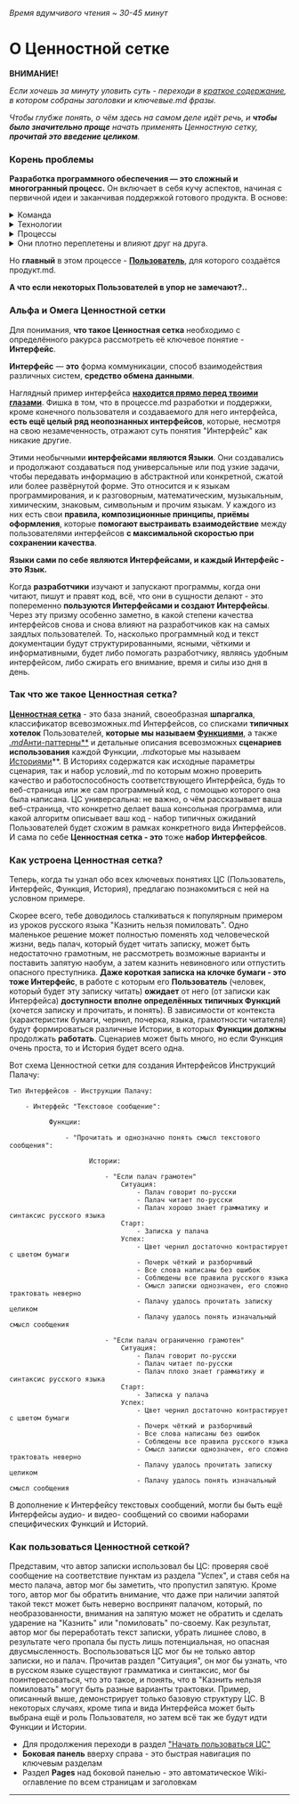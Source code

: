 _Время вдумчивого чтения ~ 30-45 минут_

# О Ценностной сетке

**ВНИМАНИЕ!**

_Если хочешь за минуту уловить суть - переходи в [краткое содержание](Тезисно.md), в котором собраны заголовки и ключевые.md фразы._

_Чтобы глубже понять, о чём здесь на самом деле идёт речь, и  **чтобы было значительно проще** начать применять Ценностную сетку, **прочитай это введение целиком**._

### Корень проблемы

**Разработка программного обеспечения — это сложный и многогранный процесс.** Он включает в себя кучу аспектов, начиная с первичной идеи и заканчивая поддержкой готового продукта. В основе: <details><summary>Команда</summary>Взаимодействие между разработчиками, тестировщиками, тимлидами и многими другими специалистами определяет, насколько успешно и гармонично будет идти работа. Умение внимательно слушать и эффективно делиться информацией, сотрудничать и решать проблемы в команде — важнейшая часть успешной разработки.</details><details><summary>Технологии</summary>Это языки программирования, библиотеки, фреймворки, всевозможные инструменты автоматизации и прочая инфраструктура. Правильный выбор технологий влияет на скорость разработки, стабильность, безопасность и масштабируемость ПО.</details><details><summary>Процессы</summary>Это различные подходы и методологии, которые помогают организовать работу команды, эффективно использовать ресурсы, минимизировать ошибки и быстрее адаптироваться к изменениям.</details><details><summary>Они плотно переплетены и влияют друг на друга.</summary>Технологии задают возможности и ограничения для процессов, процессы обеспечивают структуру и порядок работы людей, а люди, в свою очередь, принимают решения о выборе технологий и реализации процессов. Например, даже самые современные технологии могут быть неэффективны без чётко настроенных процессов и вовлечённой команды. Точно так же неправильные процессы или недостаток компетенций могут свести на нет потенциал технологий.</details>

Но **главный** в этом процессе - [**Пользователь**](Пользователь.md), для которого создаётся продукт.md.

**А что если некоторых Пользователей в упор не замечают?..**

### Альфа и Омега Ценностной сетки

Для понимания,  **что такое Ценностная сетка** необходимо с определённого ракурса рассмотреть её ключевое понятие - **Интерфейс**.

**Интерфейс** — **это** форма коммуникации, способ взаимодействия различных систем, **средство обмена данными**.

Наглядный пример интерфейса [**находится прямо перед твоими глазами**](Интерфейс.md). Фишка в том, что в процессе.md разработки и поддержки, кроме конечного пользователя и создаваемого для него интерфейса, **есть ещё целый ряд неопознанных интерфейсов**, которые, несмотря на свою незамеченность, отражают суть понятия "Интерфейс" как никакие другие.

Этими необычными **интерфейсами являются Языки**. Они создавались и продолжают создаваться под универсальные или под узкие задачи, чтобы передавать информацию в абстрактной или конкретной, сжатой или более развёрнутой форме. Это относится и к языкам программирования, и к разговорным, математическим, музыкальным, химическим, знаковым, символьным и прочим языкам. У каждого из них есть свои **правила, композиционные принципы, приёмы оформления**, которые **помогают выстраивать взаимодействие** между пользователями интерфейсов **с максимальной скоростью при сохранении качества**.

**Языки сами по себе являются Интерфейсами, и каждый Интерфейс - это Язык.**

Когда **разработчики** изучают и запускают программы, когда они читают, пишут и правят код, всё, что они в сущности делают - это попеременно **пользуются Интерфейсами и создают Интерфейсы**. Через эту призму особенно заметно, в какой степени качества интерфейсов снова и снова влияют на разработчиков как на самых заядлых пользователей. То, насколько программный код и текст документации будут структурированными, ясными, чёткими и информативными, будет либо помогать разработчику, являясь удобным интерфейсом, либо сжирать его внимание, время и силы изо дня в день.

### Так что же такое Ценностная сетка?

[**Ценностная сетка**](Ценностная%20сетка.md) - это база знаний, своеобразная **шпаргалка**, классификатор всевозможных.md Интерфейсов, со списками **типичных хотелок** Пользователей, **которые мы называем [Функциями](Функция.md)**, а также [*.md*Анти-паттерны**](Анти-паттерн.md) и детальные описания всевозможных **сценариев использования** каждой Функции, *.md*которые мы называем [Историями](История.md)**. В Историях содержатся как исходные параметры сценария, так и набор условий,.md по которым можно проверить качество и работоспособность соответствующего Интерфейса, будь то веб-страница или же сам программный код, с помощью которого она была написана. ЦС универсальна: не важно, о чём рассказывает ваша веб-страница, что конкретно делает ваша консольная программа, или какой алгоритм описывает ваш код - набор типичных ожиданий Пользователей будет схожим в рамках конкретного вида Интерфейсов. И сама по себе **Ценностная сетка - это** тоже **набор Интерфейсов**.


### Как устроена Ценностная сетка?

Теперь, когда ты узнал обо всех ключевых понятиях ЦС (Пользователь, Интерфейс, Функция, История), предлагаю познакомиться с ней на условном примере.

Скорее всего, тебе доводилось сталкиваться к популярным примером из уроков русского языка "Казнить нельзя помиловать". Одно маленькое решение может полностью поменять ход человеческой жизни, ведь палач, который будет читать записку, может быть недостаточно грамотным, не рассмотреть возможные варианты и поставить запятую наобум, а затем казнить невиновного или отпустить опасного преступника. **Даже короткая записка на клочке бумаги - это тоже Интерфейс**, в работе с которым его **Пользователь** (человек, который будет эту записку читать) **ожидает** от него (от записки как Интерфейса) **доступности вполне определённых типичных Функций** (хочется записку и прочитать, и понять). В зависимости от контекста (характеристик бумаги, чернил, почерка, языка, грамотности читателя) будут формироваться различные Истории, в которых **Функции должны** продолжать **работать**. Сценариев может быть много, но если Функция очень проста, то и История будет всего одна.

Вот схема Ценностной сетки для создания Интерфейсов Инструкций Палачу:
```
Тип Интерфейсов - Инструкции Палачу:
```
```
    - Интерфейс "Текстовое сообщение":
```
```
          Функции:
```
```
              - "Прочитать и однозначно понять смысл текстового сообщения":
```
```
                    Истории:
```
```
                        - "Если палач грамотен"
                            Ситуация:
                                - Палач говорит по-русски
                                - Палач читает по-русски
                                - Палач хорошо знает грамматику и синтаксис русского языка
                            Старт:
                                - Записка у палача
                            Успех:
                                - Цвет чернил достаточно контрастирует с цветом бумаги
                                - Почерк чёткий и разборчивый
                                - Все слова написаны без ошибок
                                - Соблюдены все правила русского языка
                                - Смысл записки однозначен, его сложно трактовать неверно
                                - Палачу удалось прочитать записку целиком
                                - Палачу удалось понять изначальный смысл сообщения
```
```
                        - "Если палач ограниченно грамотен"
                            Ситуация:
                                - Палач говорит по-русски
                                - Палач читает по-русски
                                - Палач плохо знает грамматику и синтаксис русского языка
                            Старт:
                                - Записка у палача
                            Успех:
                                - Цвет чернил достаточно контрастирует с цветом бумаги
                                - Почерк чёткий и разборчивый
                                - Все слова написаны без ошибок
                                - Соблюдены все правила русского языка
                                - Смысл записки однозначен, его сложно трактовать неверно
                                - Палачу удалось прочитать записку целиком
                                - Палачу удалось понять изначальный смысл сообщения
```

В дополнение к Интерфейсу текстовых сообщений, могли бы быть ещё Интерфейсы аудио- и видео- сообщений со своими наборами специфических Функций и Историй.

### Как пользоваться Ценностной сеткой?

Представим, что автор записки использовал бы ЦС: проверяя своё сообщение на соответствие пунктам из раздела "Успех", и ставя себя на место палача, автор мог бы заметить, что пропустил запятую. Кроме того, автор мог бы обратить внимание, что даже при наличии запятой такой текст может быть неверно воспринят палачом, который, по необразованности, внимания на запятую может не обратить и сделать ударение на "Казнить" или "помиловать" по-своему. Как результат, автор мог бы переработать текст записки, убрать лишнее слово, в результате чего пропала бы пусть лишь потенциальная, но опасная двусмысленность. Воспользоваться ЦС мог бы не только автор записки, но и палач. Прочитав раздел "Ситуация", он мог бы узнать, что в русском языке существуют грамматика и синтаксис, мог бы поинтересоваться, что это такое, и понять, что в "Казнить нельзя помиловать" могут быть разные варианты трактовки. Пример, описанный выше, демонстрирует только базовую структуру ЦС. В некоторых случаях, кроме типа и вида Интерфейса может быть выбрана ещё и роль Пользователя, но затем всё так же будут идти Функции и Истории.

- Для продолжения переходи в раздел ["Начать пользоваться ЦС"](Алгоритм%20применения.md)
- **Боковая панель** вверху справа - это быстрая навигация по ключевым разделам
- Раздел **Pages** над боковой панелью - это автоматическое Wiki-оглавление по всем страницам и заголовкам

***
